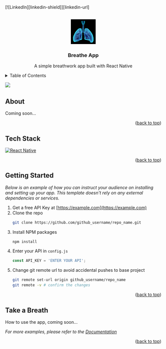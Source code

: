 <a id="readme-top"></a>

[![LinkedIn][linkedin-shield]][linkedin-url]



<!-- HEADER -->
<br />
<div align="center">
    <img src="assets/lungs.jpg" alt="Logo" width="80" height="80">
    <h3 align="center">Breathe App</h3>
    <p align="center">A simple breathwork app built with React Native</p>
</div>

<details>
  <summary>Table of Contents</summary>
  <ol>
    <li><a href="#about">About</a></li>
    <li><a href="#tech-stack">Tech Stack</a></li>
    <li><a href="#getting-started">Getting Started</a></li>
    <li><a href="#take-a-breath">Take a Breath</a></li>
  </ol>
</details>

[<img src="https://harderco.com/wp-content/uploads/2016/07/Teal-Rectangle.png" width="25"/>](#about)


<!-- ABOUT THE PROJECT -->
## About

Coming soon...

<p align="right">(<a href="#readme-top">back to top</a>)</p>



<!-- TECH STACK -->
## Tech Stack

[![React Native][React.js]][ReactNative-url]

<p align="right">(<a href="#readme-top">back to top</a>)</p>



<!-- GETTING STARTED -->
## Getting Started

_Below is an example of how you can instruct your audience on installing and setting up your app. This template doesn't rely on any external dependencies or services._

1. Get a free API Key at [https://example.com](https://example.com)
2. Clone the repo
   ```sh
   git clone https://github.com/github_username/repo_name.git
   ```
3. Install NPM packages
   ```sh
   npm install
   ```
4. Enter your API in `config.js`
   ```js
   const API_KEY = 'ENTER YOUR API';
   ```
5. Change git remote url to avoid accidental pushes to base project
   ```sh
   git remote set-url origin github_username/repo_name
   git remote -v # confirm the changes
   ```

<p align="right">(<a href="#readme-top">back to top</a>)</p>



<!-- TAKE A BREATH -->
## Take a Breath

How to use the app, coming soon...

_For more examples, please refer to the [Documentation](https://example.com)_

<p align="right">(<a href="#readme-top">back to top</a>)</p>



<!-- MARKDOWN LINKS & IMAGES -->
<!-- https://www.markdownguide.org/basic-syntax/#reference-style-links -->
[React.js]: https://img.shields.io/badge/React-20232A?style=for-the-badge&logo=react&logoColor=61DAFB
[ReactNative-url]: https://reactnative.dev/
[ButtonImg]: https://harderco.com/wp-content/uploads/2016/07/Teal-Rectangle.png
[AboutUrl]: #about
